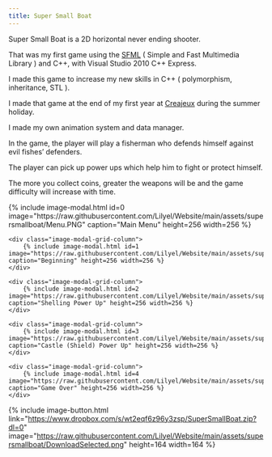 ```yaml
---
title: Super Small Boat
---
```


Super Small Boat is a 2D horizontal never ending shooter.

That was my first game using the [SFML](https://www.sfml-dev.org/) ( Simple and Fast Multimedia Library ) and C++, with Visual Studio 2010 C++ Express.

I made this game to increase my new skills in C++ ( polymorphism, inheritance, STL ).

I made that game at the end of my first year at [Creajeux](https://www.creajeux.fr/) during the summer holiday.

I made my own animation system and data manager.

In the game, the player will play a fisherman who defends himself against evil fishes’ defenders.

The player can pick up power ups which help him to fight or protect himself.

The more you collect coins, greater the weapons will be and the game difficulty will increase with time.

<div class="image-modal-grid-row"> 
    <div class="image-modal-grid-column">
        {% include image-modal.html id=0 image="https://raw.githubusercontent.com/Lilyel/Website/main/assets/supersmallboat/Menu.PNG" caption="Main Menu" height=256 width=256 %}
    </div>

    <div class="image-modal-grid-column">
        {% include image-modal.html id=1 image="https://raw.githubusercontent.com/Lilyel/Website/main/assets/supersmallboat/Start.PNG" caption="Beginning" height=256 width=256 %}
    </div>

    <div class="image-modal-grid-column">
        {% include image-modal.html id=2 image="https://raw.githubusercontent.com/Lilyel/Website/main/assets/supersmallboat/ShellingPowerUp.PNG" caption="Shelling Power Up" height=256 width=256 %}
    </div>

    <div class="image-modal-grid-column">
        {% include image-modal.html id=3 image="https://raw.githubusercontent.com/Lilyel/Website/main/assets/supersmallboat/CastlePowerUp.PNG" caption="Castle (Shield) Power Up" height=256 width=256 %}
    </div>

    <div class="image-modal-grid-column">
        {% include image-modal.html id=4 image="https://raw.githubusercontent.com/Lilyel/Website/main/assets/supersmallboat/GameOver.PNG" caption="Game Over" height=256 width=256 %}
    </div>
</div>

{% include image-button.html link="https://www.dropbox.com/s/wt2eqf6z96y3zsp/SuperSmallBoat.zip?dl=0" image="https://raw.githubusercontent.com/Lilyel/Website/main/assets/supersmallboat/DownloadSelected.png" height=164 width=164 %}
